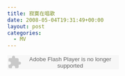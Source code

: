 ```yaml
---
title: 寂寞在唱歌
date: 2008-05-04T19:31:49+00:00
layout: post
categories:
  - MV
---
```


<embed src="http://www.xiami.com/widget/16034005_384265/singlePlayer.swf" type="application/x-shockwave-flash" width="257" height="33" wmode="transparent"></embed>
